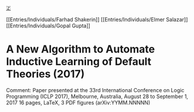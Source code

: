 [🇿](zotero://select/library/items/YJUVPT8S)

[[Entries/Individuals/Farhad Shakerin]] [[Entries/Individuals/Elmer Salazar]] [[Entries/Individuals/Gopal Gupta]] 
# A New Algorithm to Automate Inductive Learning of Default Theories (2017)

Comment: Paper presented at the 33rd International Conference on Logic Programming (ICLP 2017), Melbourne, Australia, August 28 to September 1, 2017 16 pages, LaTeX, 3 PDF figures (arXiv:YYMM.NNNNN)

